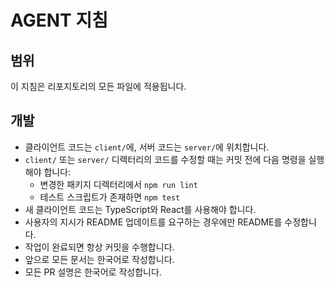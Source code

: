 # AGENT 지침

## 범위

이 지침은 리포지토리의 모든 파일에 적용됩니다.

## 개발

- 클라이언트 코드는 `client/`에, 서버 코드는 `server/`에 위치합니다.
- `client/` 또는 `server/` 디렉터리의 코드를 수정할 때는 커밋 전에 다음 명령을 실행해야 합니다:
  - 변경한 패키지 디렉터리에서 `npm run lint`
  - 테스트 스크립트가 존재하면 `npm test`
- 새 클라이언트 코드는 TypeScript와 React를 사용해야 합니다.
- 사용자의 지시가 README 업데이트를 요구하는 경우에만 README를 수정합니다.
- 작업이 완료되면 항상 커밋을 수행합니다.
- 앞으로 모든 문서는 한국어로 작성합니다.
- 모든 PR 설명은 한국어로 작성합니다.
